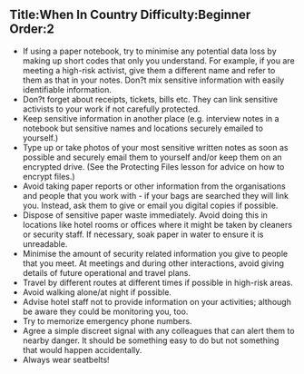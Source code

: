 Title:When In Country
Difficulty:Beginner
Order:2
---
<p><ul><li>If using a paper notebook, try to minimise any potential data loss by making up short codes that only you understand. For example, if you are meeting a high-risk activist, give them a different name and refer to them as that in your notes. Don?t mix sensitive information with easily identifiable information.</li><li>Don?t forget about receipts, tickets, bills etc. They can link sensitive activists to your work if not carefully protected.</li><li>Keep sensitive information in another place (e.g. interview notes in a notebook but sensitive names and locations securely emailed to yourself.)</li><li>Type up or take photos of your most sensitive written notes as soon as possible and securely email them to yourself and/or keep them on an encrypted drive. (See the Protecting Files lesson for advice on how to encrypt files.)</li><li>Avoid taking paper reports or other information from the organisations and people that you work with - if your bags are searched they will link you. Instead, ask them to give or email you digital copies if possible.</li><li>Dispose of sensitive paper waste immediately. Avoid doing this in locations like hotel rooms or offices where it might be taken by cleaners or security staff. If necessary, soak paper in water to ensure it is unreadable.</li><li>Minimise the amount of security related information you give to people that you meet. At meetings and during other interactions, avoid giving details of future operational and travel plans.</li><li>Travel by different routes at different times if possible in high-risk areas.</li><li>Avoid walking alone/at night if possible.</li><li>Advise hotel staff not to provide information on your activities; although be aware they could be monitoring you, too.</li><li>Try to memorize emergency phone numbers.</li><li>Agree a simple discreet signal with any colleagues that can alert them to nearby danger. It should be something easy to do but not something that would happen accidentally.</li><li>Always wear seatbelts!</li></ul></p>